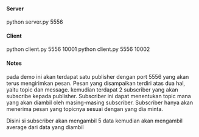 #### Server
python server.py 5556

#### Client
python client.py 5556 10001
python client.py 5556 10002

#### Notes
pada demo ini akan terdapat satu publisher dengan port 5556 yang akan terus mengirimkan pesan. Pesan yang disampaikan terdiri atas dua hal, yaitu topic dan message. kemudian terdapat 2 subscriber yang akan subscribe kepada publisher. Subscriber ini dapat menentukan topic mana yang akan diambil oleh masing-masing subscriber. Subscriber hanya akan menerima pesan yang topicnya sesuai dengan yang dia minta.

Disini si subscriber akan mengambil 5 data kemudian akan mengambil average dari data yang diambil